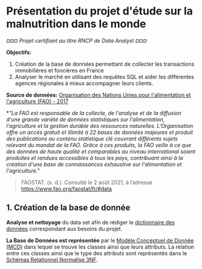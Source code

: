 # Présentation du projet d'étude sur la malnutrition dans le monde

*¤¤¤ Projet certifiant au titre RNCP de Data Analyst ¤¤¤*

**Objectifs:** 
1. Création de la base de données permettant de collecter les transactions immobilières et foncières en France
2. Analyser le marché en utilisant des requêtes SQL et aider les différentes agences régionales à mieux accompagner leurs clients.

**Source de données:** [Organisation des Nations Unies pour l'alimentation et l'agriculture (FAO) - 2017](https://www.fao.org/faostat/fr/#data)

**"La FAO est responsable de la collecte, de l'analyse et de la diffusion d'une grande variété de données statistiques sur l'alimentation, l'agriculture et la gestion durable des ressources naturelles. L'Organisation offre un accès gratuit et illimité à 22 bases de données majeures et produit des publications au contenu statistique clé couvrant différents sujets relevant du mandat de la FAO.*
*Grâce à ces produits, la FAO veille à ce que des données de haute qualité et comparables au niveau international soient produites et rendues accessibles à tous les pays, contribuant ainsi à la création d'une base de connaissances exhaustive sur l'alimentation et l'agriculture."*

>FAOSTAT. (s. d.). Consulté le 2 août 2021, à l’adresse https://www.fao.org/faostat/fr/#data

## 1. Création de la base de donnée

**Analyse et nettoyage** du data set afin de rédiger le [dictionnaire des données](1_DATAImmo_DictionnaireDonnees.pdf) correspondant aux besoins du projet.

**La Base de Données est représentée** par le [Modèle Conceptuel de Donnée (MCD)](2_DATAImmo_ModeleConceptuelDonnees.pdf) dans lequel se trouve les classes ainsi que leurs attributs. La relation entre ces classes ainsi que le type des attributs sont représentés dans le [Schémas Relationnel Normalise 3NF](3_DATAImmo_SchemasRelationnelNormalise3NF.pdf).
